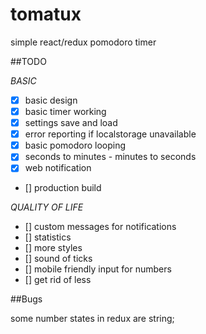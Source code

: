 # tomatux
simple react/redux pomodoro timer


##TODO

  *BASIC*
  - [x] basic design
  - [x] basic timer working
  - [x] settings save and load
  - [x] error reporting if localstorage unavailable
  - [x] basic pomodoro looping
  - [x] seconds to minutes - minutes to seconds
  - [x] web notification
  - [] production build

  *QUALITY OF LIFE*
  - [] custom messages for notifications
  - [] statistics
  - [] more styles
  - [] sound of ticks
  - [] mobile friendly input for numbers
  - [] get rid of less

##Bugs

  some number states in redux are string;

